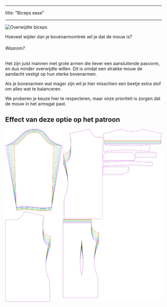 - - -
title: "Biceps ease"
- - -

![Overwijdte biceps](./bicepsease.svg)

Hoeveel wijder dan je bovenarmomtrek wil je dat de mouw is?

<Note>

###### Waarom?

Het zijn juist mannen met grote armen die liever een aansluitende pasvorm, en dus minder overwijdte willen. Dit is omdat een strakke mouw de aandacht vestigt op hun sterke bovenarmen.

Als je bovenarmen wat mager zijn wil je hier misschien een beetje extra stof om alles wat te balanceren.

</Note>

<Warning>

We proberen je keuze hier te respecteren, maar onze prioriteit is zorgen dat de mouw in het armsgat past.

</Warning>

## Effect van deze optie op het patroon

![Deze afbeelding toont het effect van deze optie door meerdere varianten die een andere waarde hebben voor deze optie te vervangen](simon_bicepsease_sample.svg "Effect of this option on the pattern")
